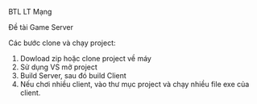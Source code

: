 BTL LT Mạng

Đề tài Game Server

Các bước clone và chạy project:
  1. Dowload zip hoặc clone project về máy
  2. Sử dụng VS mở project
  3. Build Server, sau đó build Client
  4. Nếu chơi nhiều client, vào thư mục project và chạy nhiều file exe của client.
